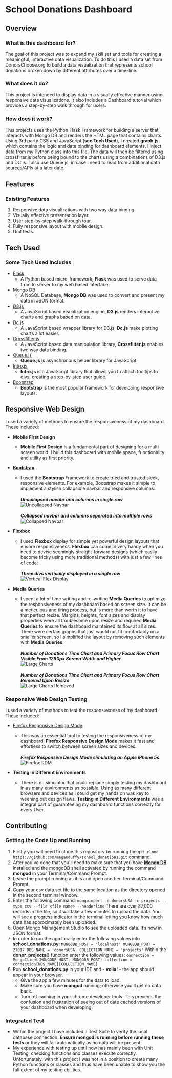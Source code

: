 # School Donations Dashboard

## Overview

### What is this dashboard for?

The goal of this project was to expand my skill set and tools for creating a meaningful, interactive data visualization.
To do this I used a data set from DonorsChoose.org to build a data visualization that represents school donations
broken down by different attributes over a time-line.

### What does it do?

This project is intended to display data in a visually effective manner using responsive data visualizations.
It also includes a Dashboard tutorial which provides a step-by-step walk through for users.

### How does it work?

This projects uses the Python Flask Framework for building a server that interacts with Mongo DB and renders the HTML page that
contains charts. Using 3rd party CSS and JavaScript (__see **Tech Used**__), I created **graph.js** which contains the
logic and data binding for dashboard elements. I inject data from my Python class into this file. The data will then be
filtered using crossfilter.js before being bound to the charts using a combinations of D3.js and DC.js. I also use
Queue.js, in case I need to read from additional data sources/APIs at a later date.

## Features

### Existing Features

1. Responsive data visualizations with two way data binding.
2. Visually effective presentation layer.
3. User step-by-step walk-through tour.
4. Fully responsive layout with mobile design.
5. Unit tests.

## Tech Used

### Some Tech Used Includes

- [Flask](http://flask.pocoo.org/)
    - A Python based micro-framework, **Flask** was used to serve data from to server to my web based interface.
- [Mongo DB](https://www.mongodb.com/)
    - A NoSQL Database, **Mongo DB** was used to convert and present my data in JSON format.
- [D3.js](https://d3js.org/)
    - A JavaScript based visualization engine, **D3.js** renders interactive charts and graphs based on data.
- [Dc.js](https://dc-js.github.io/dc.js/)
    - A JavaScript based wrapper library for D3.js, **Dc.js** make plotting charts a lot easier.
- [Crossfilter.js](http://square.github.io/crossfilter/)
    - A JavaScript based data manipulation library, **Crossfilter.js** enables two way data binding.
- [Queue.js](https://github.com/d3/d3-queue)
    - **Queue.js** is asynchronous helper library for JavaScript.
- [Intro.js](http://introjs.com/)
    - **Intro.js** is a JavaScript library that allows you to attach tooltips to divs, creating a step-by-step user guide.
- [Bootstrap](http://getbootstrap.com/)
    - **Bootstrap** is the most popular framework for developing responsive layouts.

## Responsive Web Design

I used a variety of methods to ensure the responsiveness of my dashboard. These included:
- **Mobile First Design**
    - **Mobile First Design** is a fundamental part of designing for a multi screen world. I build this dashboard with mobile space, functionality and utility as first priority.

- [**Bootstrap**](http://getbootstrap.com/)
    - I used the **Bootstrap** Framework to create tried and trusted sleek, responsive elements. For example, Bootstrap makes it simple to implement a stylish collapsible navbar and responsive columns:
        </br></br>**_Uncollapsed navabr and columns in single row_**</br>
        ![Uncollapsed Navbar](/screenshots/Project2-bootstrap-fullnav.png?raw=true "Uncollapsed Navbar")
        </br></br>**_Collapsed navbar and columns seperated into multiple rows_**</br>
        ![Collapsed Navbar](/screenshots/Project2-bootstrap-collapsenav.png?raw=true "Collapsed Navbar")

- **Flexbox**
    - I used **Flexbox** display for simple yet powerful design layouts that ensure responsiveness. **Flexbox** can come in very handy when you need to devise seemingly straight-forward designs (which easily become tricky using more traditional methods) with just a few lines of code:
        </br></br>**_Three divs vertically displayed in a single row_**</br>
        ![Vertical Flex Display](/screenshots/Project2-flexbox-verticaldisplay.png?raw=true "Vertical Flex Display")

- **Media Queries**
    - I spent a lot of time writing and re-writing **Media Queries** to optimize the responsiveness of my dashboard based on screen size. It can be a meticulous and tiring process, but is more than worth it to have that perfect resize. Margins, heights, font sizes and display properties were all troublesome upon resize and required **Media Queries** to ensure the dashboard maintained its flow at all sizes. There were certain graphs that just would not fit comfortably on a smaller screen, so I simplified the layout by removing such elements with **Media Queries**:
        </br></br>**_Number of Donations Time Chart and Primary Focus Row Chart Visible From 1280px Screen Width and Higher_**</br>
        ![Large Charts](/screenshots/Project2-mediaqueries-1280px.png?raw=true "Large Charts")
        </br></br>**_Number of Donations Time Chart and Primary Focus Row Chart Removed Upon Resize_**</br>
        ![Large Charts Removed](/screenshots/Project2-mediaqueries-small.png?raw=true "Large Charts Removed")

### Responsive Web Design Testing

I used a variety of methods to test the responsiveness of my dashboard. These included:

- [Firefox Responsive Design Mode](https://developer.mozilla.org/en-US/docs/Tools/Responsive_Design_Mode)
    - This was an essential tool to testing the responsiveness of my dashboard, **Firefox Responsive Design Mode** makes it fast and effortless to switch between screen sizes and devices.
        </br></br>**_Firefox Responsive Design Mode simulating an Apple iPhone 5s_**</br>
        ![Firefox RDM](/screenshots/Project2-firefox-RDM.png?raw=true "FirefoxRDM")

- **Testing In Different Environments**
    - There is no simulator that could replace simply testing my dashboard in as many environments as possible. Using as many different browsers and devices as I could get my hands on was key to weening out design flaws. **Testing in Different Environments** was a integral part of guaranteeing my dashboard functions correctly for every User.

## Contributing

### Getting the Code Up and Running
1. Firstly you will need to clone this repository by running the
```git clone https://github.com/meganduffy/school_donations.git``` command.
2. After you've done that you'll need to make sure that you have [**Mongo DB**](https://www.mongodb.com/) installed and
the mongoDB shell activated by running the command **mongod** in your Terminal/Command Prompt.
3. Leave the prompt running as it is and open another Terminal/Command Prompt.
4. Copy your csv data set file to the same location as the directory opened in the second terminal window.
5. Enter the following command: ```mongoimport -d donorsUSA -c projects --type csv --file <file name> --headerline```
There are over 87,000 records in the file, so it will take a few minutes to upload the data. You will see a progress
indicator in the terminal letting you know how much data has approximately been uploaded.
6. Open Mongo Management Studio to see the uploaded data. It’s now in JSON format.
7. In order to run the app locally enter the following values into **school_donations.py**: ```MONGODB_HOST = 'localhost'
MONGODB_PORT = 27017
DBS_NAME = 'donorsUSA'
COLLECTION_NAME = 'projects'```
Within the **donor_projects()** function enter the following values: ```connection = MongoClient(MONGODB_HOST, MONGODB_PORT)
   collection = connection[DBS_NAME][COLLECTION_NAME]```
8. Run **school_donations.py** in your IDE and - __volia!__ - the app should appear in your browser.
    - Give the app a few minutes for the data to load.
    - Make sure you have **mongod** running; otherwise you'll get no data back.
    - Turn off caching in your chrome developer tools. This prevents the confusion and frustration of seeing out of date cached versions of your dashboard when developing.

### Integrated Test
- Within the project I have included a Test Suite to verify the local database connection. **Ensure mongod is running before running these tests** or they will fail automatically as no data will be present.
- My experience with testing up until now has mainly been with Unit Testing, checking functions and classes execute correctly. Unfortunately, with this project I was not in a position to create many Python functions or classes and thus have been unable to show you the full extent of my testing abilities.